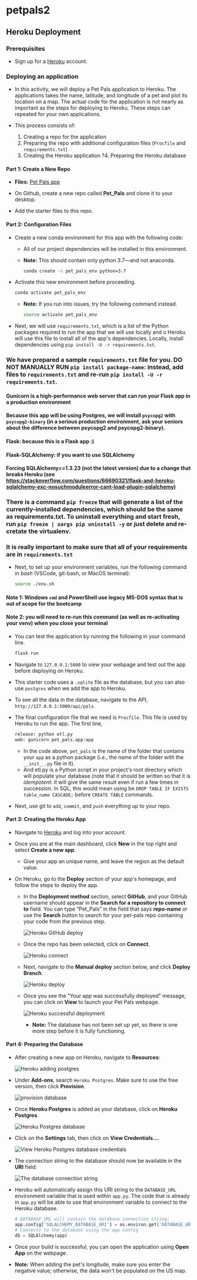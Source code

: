 # petpals2
## Heroku Deployment

### Prerequisites

* Sign up for a [Heroku](https://www.heroku.com) account.

### Deploying an application

* In this activity, we will deploy a Pet Pals application to Heroku. The applications takes the name, latitude, and longitude of a pet and plot its location on a map. The actual code for the application is not nearly as important as the steps for deploying to Heroku. These steps can repeated for your own applications.

* This process consists of:

  1. Creating a repo for the application
  2. Preparing the repo with additional configuration files (`Procfile` and `requirements.txt`)
  3. Creating the Heroku application
  ?4. Preparing the Heroku database

#### Part 1: Create a New Repo

* **Files:** [Pet Pals app](./Starter)

* On Github, create a new repo called **Pet_Pals** and clone it to your desktop.

* Add the starter files to this repo.

#### Part 2: Configuration Files

* Create a new conda environment for this app with the following code:
  * All of our project dependencies will be installed in this environment.
  * **Note:** This should contain only python 3.7&mdash;and not anaconda.

    ```sh
    conda create -n pet_pals_env python=3.7
    ```

* Activate this new environment before proceeding.

  ```sh
  conda activate pet_pals_env
  ```

  * **Note:** If you run into issues, try the following command instead.

    ```sh
    source activate pet_pals_env
    ```

* Next, we will use `requirements.txt`, which is a list of the Python packages required to run the app that we will use locally and o Heroku will use this file to install all of the app's dependencies.  Locally, install dependencies using `pip install -U -r requirements.txt`.

### We have prepared a sample `requirements.txt` file for you.  DO NOT MANUALLY RUN `pip install package-name`: instead, add files to `requirements.txt` and re-run `pip install -U -r requirements.txt`.
#### Gunicorn is a high-performance web server that can run your Flask app in a production environment
#### Because this app will be using Postgres, we will install `psycopg2` with `psycopg2-binary` (in a serious production environment, ask your seniors about the difference between psycopg2 and psycopg2-binary).
#### Flask: because this is a Flask app :)
#### Flask-SQLAlchemy: if you want to use SQLAlchemy
#### Forcing SQLAlchemy==1.3.23 (not the latest version) due to a change that breaks Heroku (see https://stackoverflow.com/questions/66690321/flask-and-heroku-sqlalchemy-exc-nosuchmoduleerror-cant-load-plugin-sqlalchemy)
### There is a command `pip freeze` that will generate a list of the currently-installed dependencies, which should be the same as requirements.txt.  To uninstall everything and start fresh, run `pip freeze | xargs pip uninstall -y` or just delete and re-cretate the virtualenv.
### It is really important to make sure that all of your requirements are in `requirements.txt`

* Next, to set up your environment variables, run the following command _in bash_ (VSCode, git-bash, or MacOS terminal):
  ```sh
  source ./env.sh
  ```

#### Note 1: Windows `cmd` and PowerShell use legacy MS-DOS syntax that is out of scope for the bootcamp
#### Note 2: you will need to re-run this command (as well as re-activating your venv) when you close your terminal


* You can test the application by running the following in your command line.

  ```sh
  flask run
  ```

* Navigate to `127.0.0.1:5000` to view your webpage and test out the app before deploying on Heroku.

* This starter code uses a `.sqlite` file as the database, but you can also use `postgres` when we add the app to Heroku.

* To see all the data in the database, navigate to the API, `http://127.0.0.1:5000/api/pals`.

* The final configuration file that we need is `Procfile`. This file is used by Heroku to run the app.  The first line,
  ```sh
  release: python etl.py
  web: gunicorn pet_pals.app:app
  ```

  * In the code above, `pet_pals` is the name of the folder that contains your `app` as a python package (i.e., the name of the folder with the `__init__.py` file in it).
  * And etl.py is a Python script in your project's root directory which will populate your database (note that it should be written so that it is _idempotent_: it will give the same result even if run a few times in succession.  In SQL, this would mean using be `DROP TABLE IF EXISTS table_name CASCADE;` before `CREATE TABLE` commands.

* Next, use git to `add`, `commit`, and `push` everything up to your repo.

#### Part 3: Creating the Heroku App

* Navigate to [Heroku](https://www.heroku.com) and log into your account.

* Once you are at the main dashboard, click **New** in the top right and select **Create a new app**.

  * Give your app an unique name, and leave the region as the default value.

* On Heroku, go to the **Deploy** section of your app's homepage, and follow the steps to deploy the app.

  * In the **Deployment method** section, select **GitHub**, and your GitHub username should appear in the **Search for a repository to connect to** field. You can type “Pet_Pals” in the field that says **repo-name** or use the **Search** button to search for your pet-pals repo containing your code from the previous step.

    ![Heroku GitHub deploy](Images/Heroku_GitHub_connect.png)

  * Once the repo has been selected, click on **Connect**.

    ![Heroku connect](Images/Heroku_Connect.png)

  * Next, navigate to the **Manual deploy** section below, and click **Deploy Branch**.

    ![Heroku deploy](Images/Heroku_Deploy.png)

  * Once you see the "Your app was successfully deployed" message, you can click on **View** to launch your Pet Pals webpage.

    ![Heroku successful deployment](Images/Heroku_Successful_Deploy.png)

    * **Note:** The database has not been set up yet, so there is one more step before it is fully functioning.

#### Part 4: Preparing the Database

* After creating a new app on Heroku, navigate to **Resources**:

  ![Heroku adding postgres](Images/Heroku_add_postgres.png)

* Under **Add-ons**, search `Heroku Postgres`. Make sure to use the free version, then click **Provision**.

  ![provision database](Images/provision_database.png)

* Once **Heroku Postgres** is added as your database, click on **Heroku Postgres**.

  ![Heroku Postgres database](Images/Resources_Heroku_Postgres.png)

* Click on the **Settings** tab, then click on **View Credentials...**.

  ![View Heroku Postgres database credentials](Images/View_credentials.png)

* The connection string to the database should now be available in the **URI** field:

  ![The database connection string](Images/database_connection.png)

* Heroku will automatically assign this URI string to the `DATABASE_URL` environment variable that is used within `app.py`. The code that is already in `app.py` will be able to use that environment variable to connect to the Heroku database.

  ```python
  # DATABASE_URL will contain the database connection string:
  app.config['SQLALCHEMY_DATABASE_URI'] = os.environ.get('DATABASE_URL', '')
  # Connects to the database using the app config
  db = SQLAlchemy(app)
  ```

* Once your build is successful, you can open the application using **Open App** on the webpage.

* **Note:** When adding the pet's longitude, make sure you enter the negative value; otherwise, the data won't be populated on the US map.
